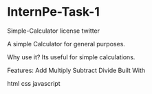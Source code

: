 # InternPe-Task-1
Simple-Calculator
license twitter

A simple Calculator for general purposes.

Why use it?
Its useful for simple calculations.

Features:
Add
Multiply
Subtract
Divide
Built With

html
css
javascript
